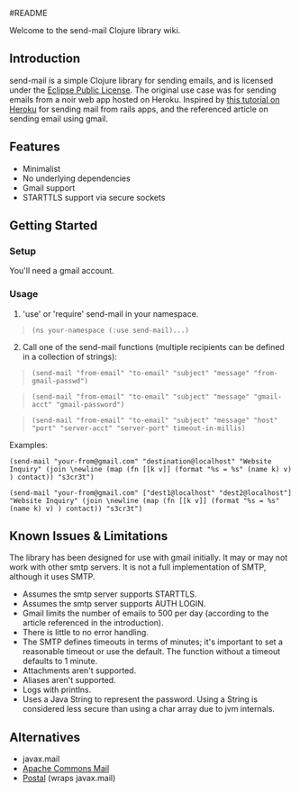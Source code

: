 #README

Welcome to the send-mail Clojure library wiki.

## Introduction

send-mail is a simple Clojure library for sending emails, and is licensed under the [Eclipse Public License](https://github.com/dbleyl/send-mail/blob/master/epl-v10.html).  The original use case was for sending emails from a noir web app hosted on Heroku. Inspired by [this tutorial on Heroku](http://blog.heroku.com/archives/2009/11/9/tech_sending_email_with_gmail/) for sending mail from rails apps, and the referenced article on sending email using gmail.

## Features

* Minimalist
* No underlying dependencies
* Gmail support 
* STARTTLS support via secure sockets

## Getting Started

### Setup

You'll need a gmail account.

### Usage
1. 'use' or 'require' send-mail in your namespace.

>`(ns your-namespace (:use send-mail)...) `

2. Call one of the send-mail functions (multiple recipients can be defined in a collection of strings):

>  `(send-mail "from-email" "to-email" "subject" "message" "from-gmail-passwd")`

> `(send-mail "from-email" "to-email" "subject" "message" "gmail-acct" "gmail-password")`
   
> `(send-mail "from-email" "to-email" "subject" "message" "host" "port" "server-acct" "server-port" timeout-in-millis)`

Examples:

`(send-mail "your-from@gmail.com" "destination@localhost" "Website Inquiry"
              (join \newline (map (fn [[k v]] (format "%s = %s" (name k) v) ) contact))
                        "s3cr3t")`

`(send-mail "your-from@gmail.com" ["dest1@localhost" "dest2@localhost"] "Website Inquiry"
              (join \newline (map (fn [[k v]] (format "%s = %s" (name k) v) ) contact))
                        "s3cr3t")`
## Known Issues & Limitations

The library has been designed for use with gmail initially.  It may or may not work with other smtp servers.  It is not a full implementation of SMTP, although it uses SMTP.

* Assumes the smtp server supports STARTTLS.
* Assumes the smtp server supports AUTH LOGIN.
* Gmail limits the number of emails to 500 per day (according to the article referenced in the introduction).
* There is little to no error handling.
* The SMTP defines timeouts in terms of minutes; it's important to set a reasonable timeout or use the default. The function without a timeout defaults to 1 minute.
* Attachments aren't supported.
* Aliases aren't supported.
* Logs with printlns.
* Uses a Java String to represent the password. Using a String is considered less secure than using a char array due to jvm internals.

## Alternatives

* javax.mail
* [Apache Commons Mail](http://commons.apache.org/email/)
* [Postal](https://github.com/drewr/postal) (wraps javax.mail)
